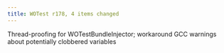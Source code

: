 ```yaml
---
title: WOTest r178, 4 items changed
---
```


Thread-proofing for WOTestBundleInjector; workaround GCC warnings about potentially clobbered variables
